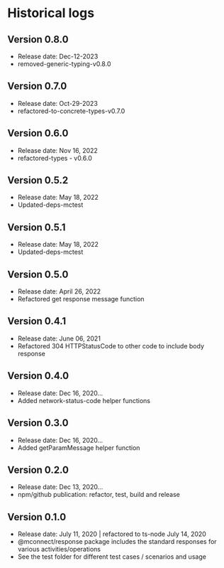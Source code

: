 # Historical logs

## Version 0.8.0
- Release date: Dec-12-2023
- removed-generic-typing-v0.8.0


## Version 0.7.0
- Release date: Oct-29-2023
- refactored-to-concrete-types-v0.7.0

## Version 0.6.0

- Release date: Nov 16, 2022
- refactored-types - v0.6.0

## Version 0.5.2

- Release date: May 18, 2022
- Updated-deps-mctest

## Version 0.5.1

- Release date: May 18, 2022
- Updated-deps-mctest

## Version 0.5.0

- Release date: April 26, 2022
- Refactored get response message function

## Version 0.4.1

- Release date: June 06, 2021
- Refactored 304 HTTPStatusCode to other code to include body response

## Version 0.4.0

- Release date: Dec 16, 2020...
- Added network-status-code helper functions

## Version 0.3.0

- Release date: Dec 16, 2020...
- Added getParamMessage helper function

## Version 0.2.0

- Release date: Dec 13, 2020...
- npm/github publication: refactor, test, build and release

## Version 0.1.0

- Release date: July 11, 2020 | refactored to ts-node July 14, 2020
- @mconnect/response package includes the standard responses for various activities/operations
- See the test folder for different test cases / scenarios and usage
